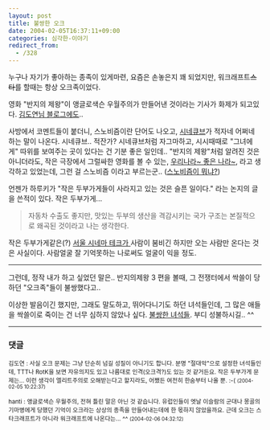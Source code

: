 ```yaml
---
layout: post
title: 불쌍한 오크
date: 2004-02-05T16:37:11+09:00
categories: 심각한-이야기
redirect_from:
  - /328
---
```


누구나 자기가 좋아하는 종족이 있게마련, 요즘은 손놓은지 꽤 되었지만, 워크래프트<del datetime="2017-06-10T16:36:09+00:00">스타</del>를 할때는 항상 오크족이었다.

영화 "반지의 제왕"이 앵글로색슨 우월주의가 만들어낸 것이라는 기사가 화제가 되고있다. <a href="http://www.mithrandir.co.kr/mt/archives/2004/02/20040205_000685.html" target="bb">김도연님 블로그에도</a>..

사방에서 코멘트들이 붙더니, 스노비즘이란 단어도 나오고, <a href="http://www.cinecube.net/" target="bb">시네큐브</a>가 적자네 어쩌네 하는 말이 나온다. 시네큐브.. 적잔가? 시네큐브처럼 자그마하고, 시시때때로 "그녀에게" 따위를 보여주는 곳이 있다는 건 기분 좋은 일인데.. "반지의 제왕"처럼 알려진 것은 아니더라도, 작은 극장에서 그럴싸한 영화를 볼 수 있는, <a href="/wiki/퍼온글/우리나라좋은나라" target="bb">우리나라~ 좋은 나라~</a>, 라고 생각하고 있었는데, 그런 걸 스노비즘 이라고 부르는군.. (<a href="http://djuna.nkino.com/movies/scrawl_1999_09_25.html" target="bb">스노비즘이 뭐냐?</a>)

언젠가 하루키가 "작은 두부가게들이 사라지고 있는 것은 슬픈 일이다." 라는 논지의 글을 쓴적이 있다. 작은 두부가게...

> 자동차 수출도 좋지만, 맛있는 두부의 생산을 격감시키는 국가 구조는 본질적으로 왜곡된 것이라고 나는 생각한다.

작은 두부가게같은(?) <a href="http://www.cinemathequeseoul.org/" target="bb">서울 시네마 테크가 </a>사람이 붐비긴 하지만 오는 사람만 온다는 것은 사실이다. 사람얼굴 잘 기억못하는 나로써도 얼굴이 익을 정도.

<hr />

그런데, 정작 내가 하고 싶었던 말은.. 반지의제왕 3 편을 볼때, 그 전쟁터에서 싹쓸이 당하던 "오크족"들이 불쌍했다고..

이상한 발음이긴 했지만, 그래도 말도하고, 뛰어다니기도 하던 녀석들인데, 그 많은 애들을 싹쓸이로 죽이는 건 너무 심하지 않았나 싶다. <a href="http://www.chosun.com/w21data/html/news/200402/200402050022.html" target="bb">불쌍한 녀석들</a>. 부디 성불하시길.. ^^

* * *

### 댓글



<!--- cmt:676 --->
<!--- mail: --->
<!--- parent:0 --->

<small class=comment>김도연 : 사실 오크 문제는 그냥 단순히 넘길 성질이 아니기도 합니다. 분명 "절대악"으로 설정한 녀석들인데, TTT나 RotK을 보면 자유의지도 있고 나름대로 인격(오크격?)도 있는 것 같거든요.  작은 두부가게 문제는... 이런 생각이 엘리트주의로 오해받는다고 할지라도, 어쨌든 여전히 한숨부터 나올 뿐. :-( <small>(2004-02-05 10:22:37)</small></small>


<!--- cmt:677 --->
<!--- mail: --->
<!--- parent:0 --->

<small class=comment>hanti : 앵글로색슨 우월주의, 전혀 틀린 말은 아닌 것 같습니다. 유럽인들이 엣날 이슬람의 군대나 몽골의 기마병에게 당했던 기억이 오크라는 상상의 종족을 만들어내는데에 한 몫하지 않았을까요.  근데 오크는 스타크래프트가 아니라 워크래프트에 나온다는... ^^ <small>(2004-02-06 04:32:12)</small></small>

